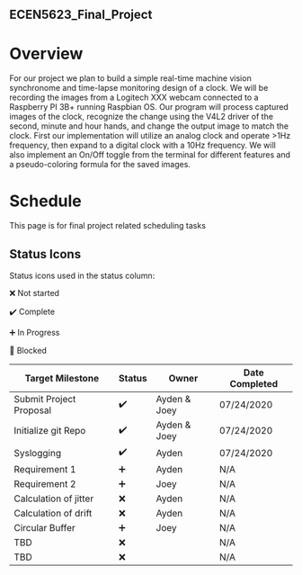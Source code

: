 ## ECEN5623_Final_Project

# Overview
For our project we plan to build a simple real-time machine vision synchronome and time-lapse monitoring design of a clock. We will be recording the images from a Logitech XXX webcam connected to a Raspberry PI 3B+ running Raspbian OS. Our program will process captured images of the clock, recognize the change using the V4L2 driver of the second, minute and hour hands, and change the output image to match the clock. First our implementation will utilize an analog clock and operate >1Hz frequency, then expand to a digital clock with a 10Hz frequency. We will also implement an On/Off toggle from the terminal for different features and a pseudo-coloring formula for the saved images. 

# Schedule 
This page is for final project related scheduling tasks

## Status Icons
Status icons used in the status column:

:x: Not started 

:heavy_check_mark: Complete 

:heavy_plus_sign: In Progress 

:red_circle: Blocked 

| Target Milestone | Status            | Owner    | Date Completed |
| ---------------- | -------------     | -------- | -------------- |
| Submit Project Proposal | :heavy_check_mark:| Ayden & Joey | 07/24/2020 |
| Initialize git Repo     | :heavy_check_mark:| Ayden & Joey | 07/24/2020 |                
| Syslogging              | :heavy_check_mark: | Ayden        | 07/24/2020 |
| Requirement 1           | :heavy_plus_sign: | Ayden        |     N/A    |
| Requirement 2           | :heavy_plus_sign:               | Joey         |     N/A    |
| Calculation of jitter   | :x:               | Ayden        |     N/A    |
| Calculation of drift    | :x:               | Ayden        |     N/A    |
| Circular Buffer         | :heavy_plus_sign:               | Joey         |     N/A    |
| TBD                     | :x:               |              |     N/A    |
| TBD                     | :x:               |              |     N/A    |
